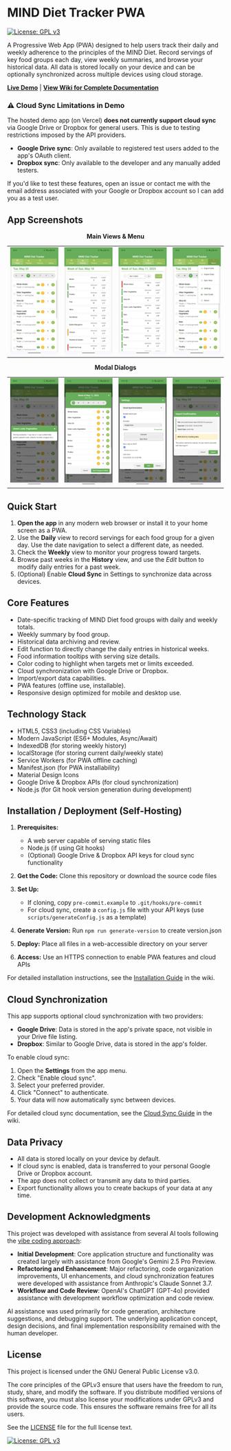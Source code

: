 # MIND Diet Tracker PWA

[![License: GPL v3](https://img.shields.io/badge/License-GPLv3-blue.svg)](https://www.gnu.org/licenses/gpl-3.0)

A Progressive Web App (PWA) designed to help users track their daily and weekly adherence to the principles of the MIND Diet.  Record servings of key food groups each day, view weekly summaries, and browse your historical data. All data is stored locally on your device and can be optionally synchronized across multiple devices using cloud storage.

[**Live Demo**](https://mind-pwa-fawn.vercel.app/) | [**View Wiki for Complete Documentation**](../../wiki)

### ⚠️ Cloud Sync Limitations in Demo

The hosted demo app (on Vercel) **does not currently support cloud sync** via Google Drive or Dropbox for general users. This is due to testing restrictions imposed by the API providers.
* **Google Drive sync**: Only available to registered test users added to the app's OAuth client.
* **Dropbox sync**: Only available to the developer and any manually added testers.

If you'd like to test these features, open an issue or contact me with the email address associated with your Google or Dropbox account so I can add you as a test user.

## App Screenshots

<div align="center">
  <p><strong>Main Views & Menu</strong></p>
  <table>
    <tr valign="top">
      <td><img src="./screenshots/daily-tracker.png" width="180" alt="Daily Tracker View"/></td>
      <td><img src="./screenshots/weekly-summary.png" width="180" alt="Weekly Summary View"/></td>
      <td><img src="./screenshots/history-view.png" width="180" alt="History View"/></td>
      <td><img src="./screenshots/menu.png" width="180" alt="Menu"/></td>
    </tr>
  </table>

  <p><strong>Modal Dialogs</strong></p>
  <table>
    <tr valign="top">
      <td><img src="./screenshots/food-info-modal.png" width="180" alt="Food Information Modal"/></td>
      <td><img src="./screenshots/edit-totals-modal.png" width="180" alt="Edit Weekly Totals"/></td>
      <td><img src="./screenshots/settings-modal.png" width="180" alt="Settings Modal"/></td>
      <td><img src="./screenshots/import-modal.png" width="180" alt="Import Modal"/></td>
    </tr>
  </table>
</div>

## Quick Start

1. **Open the app** in any modern web browser or install it to your home screen as a PWA.
2. Use the **Daily** view to record servings for each food group for a given day.  Use the date navigation to select a different date, as needed.
3. Check the **Weekly** view to monitor your progress toward targets.
4. Browse past weeks in the **History** view, and use the *Edit* button to modify daily entries for a past week.
5. (Optional) Enable **Cloud Sync** in Settings to synchronize data across devices.

## Core Features

- Date-specific tracking of MIND Diet food groups with daily and weekly totals.
- Weekly summary by food group.
- Historical data archiving and review.
- Edit function to directly change the daily entries in historical weeks.
- Food information tooltips with serving size details.
- Color coding to highlight when targets met or limits exceeded.
- Cloud synchronization with Google Drive or Dropbox.
- Import/export data capabilities.
- PWA features (offline use, installable).
- Responsive design optimized for mobile and desktop use.

## Technology Stack

- HTML5, CSS3 (including CSS Variables)
- Modern JavaScript (ES6+ Modules, Async/Await)
- IndexedDB (for storing weekly history)
- localStorage (for storing current daily/weekly state)
- Service Workers (for PWA offline caching)
- Manifest.json (for PWA installability)
- Material Design Icons
- Google Drive & Dropbox APIs (for cloud synchronization)
- Node.js (for Git hook version generation during development)

## Installation / Deployment (Self-Hosting)

1. **Prerequisites:**

   - A web server capable of serving static files
   - Node.js (if using Git hooks)
   - (Optional) Google Drive & Dropbox API keys for cloud sync functionality

2. **Get the Code:** Clone this repository or download the source code files

3. **Set Up:**

   - If cloning, copy `pre-commit.example` to `.git/hooks/pre-commit`
   - For cloud sync, create a `config.js` file with your API keys (use `scripts/generateConfig.js` as a template)

4. **Generate Version:** Run `npm run generate-version` to create version.json

5. **Deploy:** Place all files in a web-accessible directory on your server

6. **Access:** Use an HTTPS connection to enable PWA features and cloud APIs

For detailed installation instructions, see the [Installation Guide](../../wiki/Installation-Guide) in the wiki.

## Cloud Synchronization

This app supports optional cloud synchronization with two providers:

- **Google Drive**: Data is stored in the app's private space, not visible in your Drive file listing.
- **Dropbox**: Similar to Google Drive, data is stored in the app's folder.

To enable cloud sync:

1. Open the **Settings** from the app menu.
2. Check "Enable cloud sync".
3. Select your preferred provider.
4. Click "Connect" to authenticate.
5. Your data will now automatically sync between devices.

For detailed cloud sync documentation, see the [Cloud Sync Guide](../../wiki/Cloud-Sync-Guide) in the wiki.

## Data Privacy

- All data is stored locally on your device by default.
- If cloud sync is enabled, data is transferred to your personal Google Drive or Dropbox account.
- The app does not collect or transmit any data to third parties.
- Export functionality allows you to create backups of your data at any time.

## Development Acknowledgments

This project was developed with assistance from several AI tools following the [vibe coding approach](https://en.wikipedia.org/wiki/vibe_coding):

- **Initial Development**: Core application structure and functionality was created largely with assistance from Google's Gemini 2.5 Pro Preview.
- **Refactoring and Enhancement**: Major refactoring, code organization improvements, UI enhancements, and cloud synchronization features were developed with assistance from Anthropic's Claude Sonnet 3.7.
- **Workflow and Code Review**: OpenAI's ChatGPT (GPT-4o) provided assistance with development workflow optimization and code review.

AI assistance was used primarily for code generation, architecture suggestions, and debugging support. The underlying application concept, design decisions, and final implementation responsibility remained with the human developer.

## License

This project is licensed under the GNU General Public License v3.0.

The core principles of the GPLv3 ensure that users have the freedom to run, study, share, and modify the software. If you distribute modified versions of this software, you must also license your modifications under GPLv3 and provide the source code. This ensures the software remains free for all its users.

See the [LICENSE](LICENSE) file for the full license text.

[![License: GPL v3](https://img.shields.io/badge/License-GPLv3-blue.svg)](https://www.gnu.org/licenses/gpl-3.0)